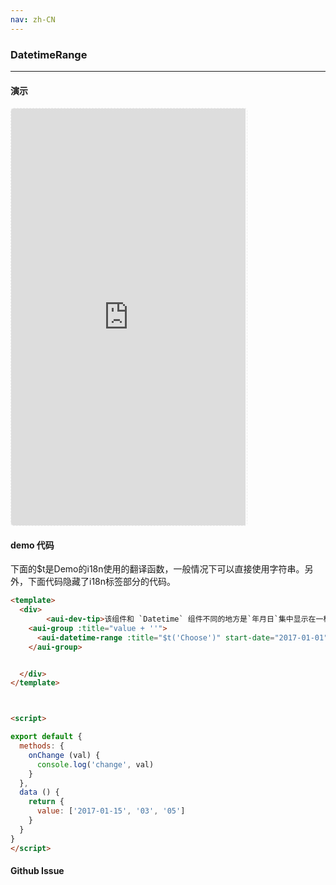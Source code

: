 ```yaml
---
nav: zh-CN
---
```



### DatetimeRange

---

#### 演示

 <div style="width:377px;height:667px;display:inline-block;border:1px dashed #ececec;border-radius:5px;overflow:hidden;">
   <iframe src="http://192.9.200.185:50003/aui-m/#/component/datetime-range" width="375" height="667" border="0" frameborder="0"></iframe>
 </div>

#### demo 代码

<p class="tip">下面的$t是Demo的i18n使用的翻译函数，一般情况下可以直接使用字符串。另外，下面代码隐藏了i18n标签部分的代码。</p>

``` html
<template>
  <div>
        <aui-dev-tip>该组件和 `Datetime` 组件不同的地方是`年月日`集中显示在一栏，适合范围不大的日期选择。</aui-dev-tip>
    <aui-group :title="value + ''">
      <aui-datetime-range :title="$t('Choose')" start-date="2017-01-01" end-date="2017-02-02" :format="$t('daterange-format')" v-model="value" @change="onChange"></aui-datetime-range>
    </aui-group>


  </div>
</template>



<script>

export default {
  methods: {
    onChange (val) {
      console.log('change', val)
    }
  },
  data () {
    return {
      value: ['2017-01-15', '03', '05']
    }
  }
}
</script>
```


#### Github Issue